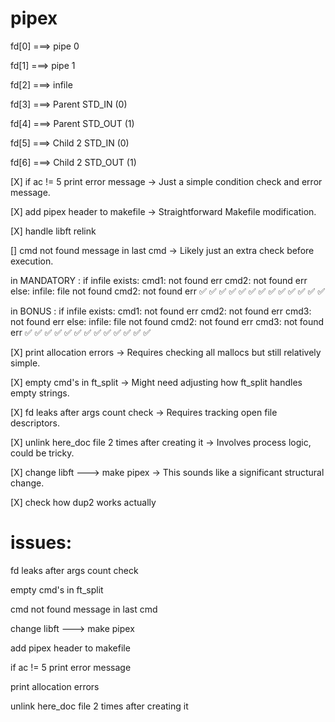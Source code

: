 # pipex


fd[0] ===> pipe 0

fd[1] ===> pipe 1

fd[2] ===> infile

fd[3] ===> Parent STD_IN (0)

fd[4] ===> Parent STD_OUT (1)

fd[5] ===> Child 2 STD_IN (0)

fd[6] ===> Child 2 STD_OUT (1)





[X] if ac != 5 print error message → Just a simple condition check and error message.

[X] add pipex header to makefile → Straightforward Makefile modification.

[X] handle libft relink

[] cmd not found message in last cmd → Likely just an extra check before execution.

in MANDATORY :
if infile exists: 
	cmd1: not found err
	cmd2: not found err
else: 
	infile: file not found
	cmd2: not found err
✅ ✅ ✅ ✅ ✅ ✅ ✅ ✅ ✅ ✅ ✅ ✅ ✅


in BONUS :
if infile exists: 
	cmd1: not found err
	cmd2: not found err
	cmd3: not found err
else: 
	infile: file not found
	cmd2: not found err
	cmd3: not found err
✅ ✅ ✅ ✅ ✅ ✅ ✅ ✅ ✅ ✅ ✅ ✅ ✅


[X] print allocation errors → Requires checking all mallocs but still relatively simple.

[X] empty cmd's in ft_split → Might need adjusting how ft_split handles empty strings.

[X] fd leaks after args count check → Requires tracking open file descriptors.

[X] unlink here_doc file 2 times after creating it → Involves process logic, could be tricky.

[X] change libft ---> make pipex → This sounds like a significant structural change.


[X] check how dup2 works actually

# issues:

fd leaks after args count check

empty cmd's in ft_split

cmd not found message in last cmd

change libft ---> make pipex

add pipex header to makefile

if ac != 5 print error message

print allocation errors

unlink here_doc file 2 times after creating it